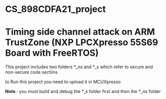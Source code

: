 # CS_898CDFA21_project

# Timing side channel attack on ARM TrustZone (NXP LPCXpresso 55S69 Board with FreeRTOS) 

This project includes two folders *_ns and *_s which refer to secure and non-secure code sectiins 

to Run this project you need to upload it in MCUXpresso 

**Note** : you must build and debug the *_s folder first and then the *_ns folder 



